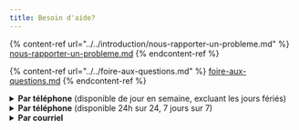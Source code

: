 ```yaml
---
title: Besoin d'aide?
---
```


{% content-ref url="../../introduction/nous-rapporter-un-probleme.md" %}
[nous-rapporter-un-probleme.md](../../introduction/nous-rapporter-un-probleme.md)
{% endcontent-ref %}

{% content-ref url="../../foire-aux-questions.md" %}
[foire-aux-questions.md](../../foire-aux-questions.md)
{% endcontent-ref %}

<details>

<summary><strong>Par téléphone</strong> (disponible de jour en semaine, excluant les jours fériés)</summary>

Appelez-nous au [+1-888-342-8032](tel:1-888-342-8032)

</details>

<details>

<summary><strong>Par téléphone</strong> (disponible 24h sur 24, 7 jours sur 7)</summary>

Il se peut que votre organisation ait accès à notre numéro de téléphone de support disponible en tout temps. **Si c'est le cas, utilisez celui-ci en cas de problème!**

Si vous n'en avez pas et désirez vous informez sur nos forfaits avancés de support, [écrivez-nous](https://braverhealth.typeform.com/to/D8CEMzqZ)!

</details>

<details>

<summary><strong>Par courriel</strong></summary>

Écrivez-nous au [support@braver.health](mailto:support@braver.health)

</details>